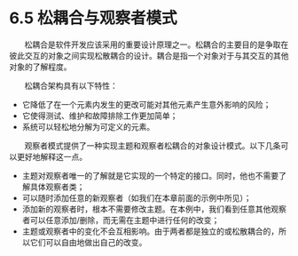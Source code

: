 6.5 松耦合与观察者模式
===

&nbsp;&nbsp;&nbsp;&nbsp;&nbsp;&nbsp;&nbsp;松耦合是软件开发应该采用的重要设计原理之一。松耦合的主要目的是争取在彼此交互的对象之间实现松散耦合的设计。耦合是指一个对象对于与其交互的其他对象的了解程度。

&nbsp;&nbsp;&nbsp;&nbsp;&nbsp;&nbsp;&nbsp;松耦合架构具有以下特性：
* 它降低了在一个元素内发生的更改可能对其他元素产生意外影响的风险；
* 它使得测试、维护和故障排除工作更加简单；
* 系统可以轻松地分解为可定义的元素。

&nbsp;&nbsp;&nbsp;&nbsp;&nbsp;&nbsp;&nbsp;观察者模式提供了一种实现主题和观察者松耦合的对象设计模式。以下几条可以更好地解释这一点。
* 主题对观察者唯一的了解就是它实现的一个特定的接口。同时，他也不需要了解具体观察者类；
* 可以随时添加任意的新观察者（如我们在本章前面的示例中所见）；
* 添加新的观察者时，根本不需要修改主题。在本例中，我们看到任意其他观察者可以任意添加/删除，而无需在主题中进行任何的改变；
* 主题或观察者中的变化不会互相影响。由于两者都是独立的或松散耦合的，所以它们可以自由地做出自己的改变。
